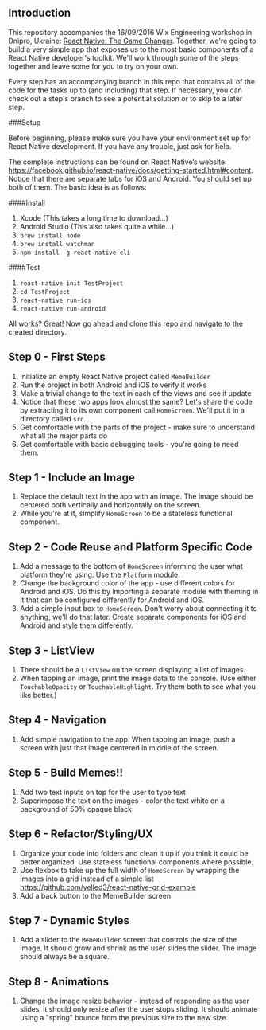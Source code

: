 ## Introduction

This repository accompanies the 16/09/2016 Wix Engineering workshop in Dnipro, Ukraine: 
[React Native: The Game Changer](http://www.wix.engineering/rn-the-game-changer). 
Together, we're going to build a very simple app that exposes us to the most basic 
components of a React Native developer's toolkit. We'll work through some of the steps 
together and leave some for you to try on your own. 

Every step has an accompanying branch in this repo that contains all of the code for the tasks up to (and including)
that step. If necessary, you can check out a step's branch to see a potential solution
or to skip to a later step.

###Setup

Before beginning, please make sure you have your environment set up for React Native development.
If you have any trouble, just ask for help.

The complete instructions can be found on React Native’s website: 
https://facebook.github.io/react-native/docs/getting-started.html#content. 
Notice that there are separate tabs for iOS and Android. You should set up both of them.
The basic idea is as follows: 

####Install

1. Xcode (This takes a long time to download…)
1. Android Studio (This also takes quite a while…)
1. `brew install node`
1. `brew install watchman`
1. `npm install -g react-native-cli`

####Test

1. `react-native init TestProject`
1. `cd TestProject`
1. `react-native run-ios`
1. `react-native run-android`

All works? Great! Now go ahead and clone this repo and navigate to the created directory.

## Step 0 - First Steps

1. Initialize an empty React Native project called `MemeBuilder`
1. Run the project in both Android and iOS to verify it works
1. Make a trivial change to the text in each of the views and see it update
1. Notice that these two apps look almost the same? Let's share the code by
extracting it to its own component call `HomeScreen`. We'll put it in a directory called `src`.
1. Get comfortable with the parts of the project - make sure to understand what all the major parts do
1. Get comfortable with basic debugging tools - you're going to need them.

## Step 1 - Include an Image

1. Replace the default text in the app with an image. The image
should be centered both vertically and horizontally on the screen.
1. While you're at it, simplify `HomeScreen` to be a stateless functional component.

## Step 2 - Code Reuse and Platform Specific Code

1. Add a message to the bottom of `HomeScreen` informing the user what platform they're using. Use the `Platform` module.
1. Change the background color of the app - use different colors for Android and iOS. Do this by importing a separate module with theming in it that can be configured differently for Android and iOS.
1. Add a simple input box to `HomeScreen`. Don't worry about connecting it to anything,
we'll do that later. Create separate components for iOS and Android and style them differently.

## Step 3 - ListView

1. There should be a `ListView` on the screen displaying a list of images.
1. When tapping an image, print the image data to the console. (Use either `TouchableOpacity` or `TouchableHighlight`. Try them both to see what you like better.)

## Step 4 - Navigation

1. Add simple navigation to the app. When tapping an image, push a screen
with just that image centered in middle of the screen.

## Step 5 - Build Memes!!

1. Add two text inputs on top for the user to type text
1. Superimpose the text on the images - color the text white on a background of 50% opaque black

## Step 6 - Refactor/Styling/UX

1. Organize your code into folders and clean it up if you think it could be better organized. Use stateless functional components where possible.
1. Use flexbox to take up the full width of `HomeScreen` by wrapping the images into a grid instead of a simple list
https://github.com/yelled3/react-native-grid-example
1. Add a back button to the MemeBuilder screen

## Step 7 - Dynamic Styles
1. Add a slider to the `MemeBuilder` screen that controls the size of the image. It should grow and shrink as the user
slides the slider. The image should always be a square.

## Step 8 - Animations
1. Change the image resize behavior - instead of responding as the user slides, it should only resize after the user stops
sliding. It should animate using a "spring" bounce from the previous size to the new size.